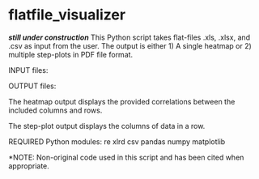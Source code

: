 flatfile_visualizer
===================

***still under construction***
This Python script takes flat-files .xls, .xlsx, and .csv as input from the user.
The output is either 1) A single heatmap or 2) multiple step-plots in PDF file format.


INPUT files:

OUTPUT files:


The heatmap output displays the provided correlations between the included 
columns and rows.
 
The step-plot output displays the columns of data in a row.

REQUIRED Python modules:
re
xlrd
csv
pandas
numpy
matplotlib






*NOTE: Non-original code used in this script and has been cited when appropriate.
